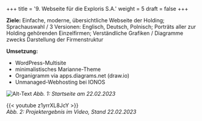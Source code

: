 +++
title = '9. Webseite für die Exploris S.A.'
weight = 5
draft = false
+++


**Ziele:** Einfache, moderne, übersichtliche Webseite der Holding; Sprachauswahl / 3 Versionen: Englisch, Deutsch, Polnisch; Porträts aller zur Holding gehörenden Einzelfirmen; Verständliche Grafiken / Diagramme zwecks Darstellung der Firmenstruktur

**Umsetzung:**
- WordPress-Multisite
- minimalistisches Marianne-Theme
- Organigramm via apps.diagrams.net (draw.io)
- Unmanaged-Webhosting bei IONOS




![Alt-Text](/img/p9.1.jpg)
*Abb. 1: Startseite am 22.02.2023*  

{{< youtube z1yrrXL8JcY >}}  
*Abb. 2: Projektergebnis im Video, Stand 22.02.2023*
